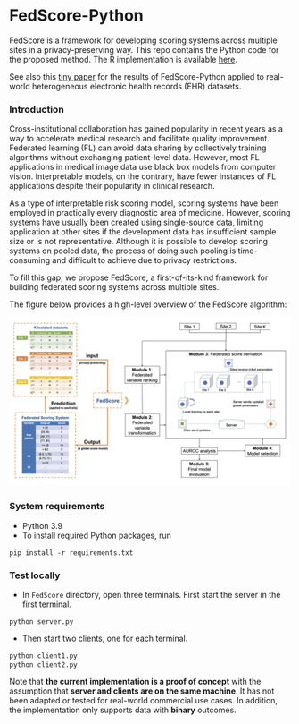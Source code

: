# FedScore-Python
FedScore is a framework for developing scoring systems across multiple sites in a privacy-preserving way. This repo contains the Python code for the proposed method. The R implementation is available [here](https://github.com/nliulab/FedScore).

See also this [tiny paper](https://openreview.net/forum?id=c4GVRbEx1g) for the results of FedScore-Python applied to real-world heterogeneous electronic health records (EHR) datasets.

### Introduction
Cross-institutional collaboration has gained popularity in recent years as a way to accelerate medical research and facilitate quality improvement. Federated learning (FL) can avoid data sharing by collectively training algorithms without exchanging patient-level data. However, most FL applications in medical image data use black box models from computer vision. Interpretable models, on the contrary, have fewer instances of FL applications despite their popularity in clinical research.

As a type of interpretable risk scoring model, scoring systems have been employed in practically every diagnostic area of medicine. However, scoring systems have usually been created using single-source data, limiting application at other sites if the development data has insufficient sample size or is not representative. Although it is possible to develop scoring systems on pooled data, the process of doing such pooling is time-consuming and difficult to achieve due to privacy restrictions.

To fill this gap, we propose FedScore, a first-of-its-kind framework for building federated scoring systems across multiple sites.

The figure below provides a high-level overview of the FedScore algorithm:

![Figure 1: Overview of the FedScore algorithm](Figures/workflow.jpg)

### System requirements
- Python 3.9
- To install required Python packages, run
```
pip install -r requirements.txt
```

### Test locally
- In `FedScore` directory, open three terminals. First start the server in the first terminal.
```
python server.py
```
- Then start two clients, one for each terminal.
```
python client1.py
python client2.py
```
Note that **the current implementation is a proof of concept** with the assumption that **server and clients are on the same machine**. It has not been adapted or tested for real-world commercial use cases. In addition, the implementation only supports data with **binary** outcomes.
